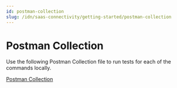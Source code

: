```yaml
---
id: postman-collection
slug: /idn/saas-connectivity/getting-started/postman-collection
---
```

# Postman Collection

Use the following Postman Collection file to run tests for each of the commands locally. 

[Postman Collection](../../../files/SaaS_Connectivity.postman_collection)